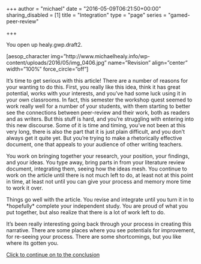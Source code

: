 +++
author = "michael"
date = "2016-05-09T06:21:50+00:00"
sharing_disabled = [1]
title = "Integration"
type = "page"
series = "gamed-peer-review"

+++

You open up healy.gwp.draft2.

<div>
  <p>
    [aesop_character img=&#8221;http://www.michaelhealy.info/wp-content/uploads/2016/05/img_0406.jpg&#8221; name=&#8221;Revision&#8221; align=&#8221;center&#8221; width=&#8221;100%&#8221; force_circle=&#8221;off&#8221;]
  </p>
</div>



It&#8217;s time to get serious with this article! There are a number of reasons for your wanting to do this. First, you really like this idea, think it has great potential, works with your interests, and you&#8217;ve had some luck using it in your own classrooms. In fact, this semester the workshop quest seemed to work really well for a number of your students, with them starting to better see the connections between peer-review and their work, both as readers and as writers. But this stuff is hard, and you&#8217;re struggling with entering into this new discourse. Some of it is time and timing, you&#8217;ve not been at this very long, there is also the part that it is just plain difficult, and you don&#8217;t always get it quite yet. But you&#8217;re trying to make a rhetorically effective document, one that appeals to your audience of other writing teachers.

You work on bringing together your research, your position, your findings, and your ideas. You type away, bring parts in from your literature review document, integrating them, seeing how the ideas mesh. You continue to work on the article until there is not much left to do, at least not at this point in time, at least not until you can give your process and memory more time to work it over.

Things go well with the article. You revise and integrate until you turn it in to \*hopefully\* complete your independent study. You are proud of what you put together, but also realize that there is a lot of work left to do.

It&#8217;s been really interesting going back through your process in creating this narrative. There are some places where you see potentials for improvement, for re-seeing your process. There are some shortcomings, but you like where its gotten you.

<div>
  <a href="http://www.michaelhealy.info/2016/05/conclusions/">Click to continue on to the conclusion</a>
</div>
